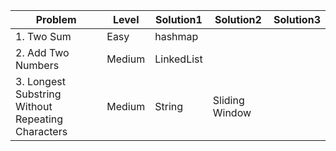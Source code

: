|Problem|Level|Solution1|Solution2|Solution3|
|---|---|---|---|---|
|1. Two Sum|Easy|hashmap|   |   |
|2. Add Two Numbers|Medium|LinkedList|   |   |
|3. Longest Substring Without Repeating Characters|Medium|String|Sliding Window|   |